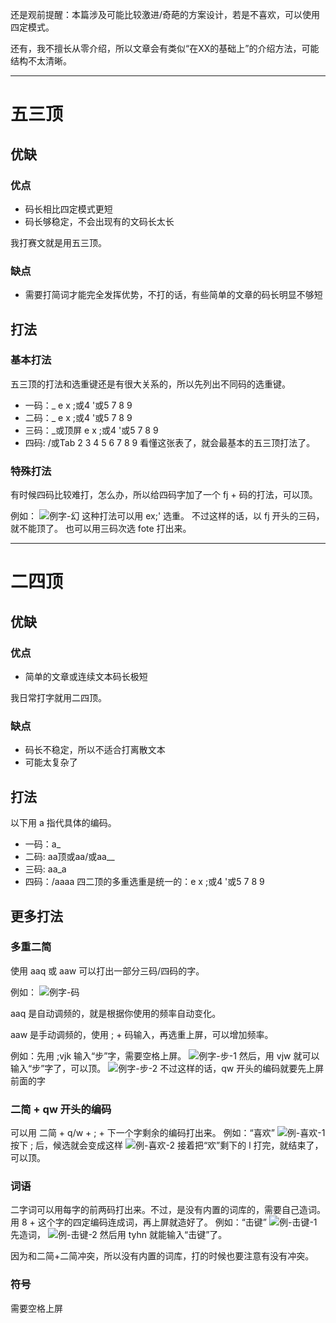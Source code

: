 还是观前提醒：本篇涉及可能比较激进/奇葩的方案设计，若是不喜欢，可以使用四定模式。

还有，我不擅长从零介绍，所以文章会有类似“在XX的基础上”的介绍方法，可能结构不太清晰。

---

# 五三顶

## 优缺

### 优点

* 码长相比四定模式更短
* 码长够稳定，不会出现有的文码长太长

我打赛文就是用五三顶。

### 缺点

* 需要打简词才能完全发挥优势，不打的话，有些简单的文章的码长明显不够短

## 打法

### 基本打法

五三顶的打法和选重键还是有很大关系的，所以先列出不同码的选重键。
* 一码：_ e x ;或4 '或5 7 8 9 
* 二码：_ e x ;或4 '或5 7 8 9 
* 三码：_或顶屏 e x ;或4 '或5 7 8 9
* 四码: /或Tab 2 3 4 5 6 7 8 9
看懂这张表了，就会最基本的五三顶打法了。

### 特殊打法

有时候四码比较难打，怎么办，所以给四码字加了一个 fj + 码的打法，可以顶。

例如：
![ 例字-幻 ](/lutai/例字-幻.png)
这种打法可以用 ex;' 选重。
不过这样的话，以 fj 开头的三码，就不能顶了。
也可以用三码次选 fote 打出来。

---

# 二四顶

## 优缺

### 优点

* 简单的文章或连续文本码长极短

我日常打字就用二四顶。

### 缺点

* 码长不稳定，所以不适合打离散文本
* 可能太复杂了

## 打法

以下用 a 指代具体的编码。
* 一码：a_
* 二码: aa顶或aa/或aa__
* 三码: aa_a
* 四码：/aaaa
四二顶的多重选重是统一的：e x ;或4 '或5 7 8 9

## 更多打法

### 多重二简
使用 aaq 或 aaw 可以打出一部分三码/四码的字。

例如：
![ 例字-码 ](/lutai/例字-码.png)

aaq 是自动调频的，就是根据你使用的频率自动变化。

aaw 是手动调频的，使用 ; + 码输入，再选重上屏，可以增加频率。

例如：先用 ;vjk 输入“步”字，需要空格上屏。
![ 例字-步-1 ](/lutai/例字-步-1.png)
然后，用 vjw 就可以输入“步”字了，可以顶。
![ 例字-步-2 ](/lutai/例字-步-2.png)
不过这样的话，qw 开头的编码就要先上屏前面的字

### 二简 + qw 开头的编码
可以用 二简 + q/w + ; + 下一个字剩余的编码打出来。
例如：“喜欢”
![ 例-喜欢-1 ](/lutai/例-喜欢-1.png)
按下 ; 后，候选就会变成这样
![ 例-喜欢-2 ](/lutai/例-喜欢-2.png)
接着把“欢”剩下的 l 打完，就结束了，可以顶。

### 词语

二字词可以用每字的前两码打出来。不过，是没有内置的词库的，需要自己造词。
用 8 + 这个字的四定编码连成词，再上屏就造好了。
例如：“击键”
![ 例-击键-1 ](/lutai/例-击键-1.png)
先造词，
![ 例-击键-2 ](/lutai/例-击键-2.png)
然后用 tyhn 就能输入“击键”了。

因为和二简+二简冲突，所以没有内置的词库，打的时候也要注意有没有冲突。

### 符号

需要空格上屏
